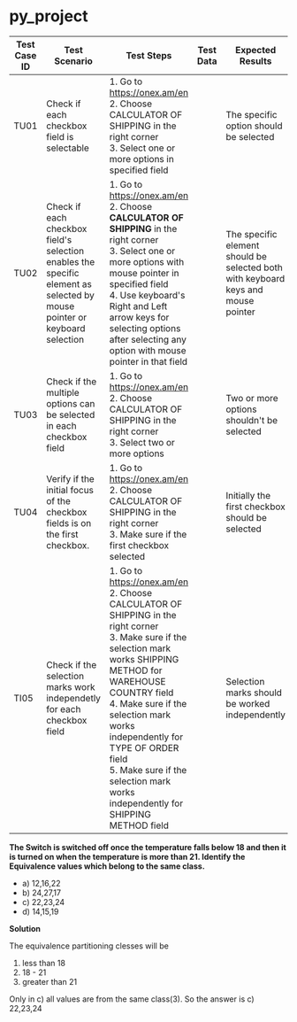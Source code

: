 # py_project


| Test<br>Case<br>ID | Test Scenario | Test Steps | Test Data | Expected Results| Actual Results | Pass/Fail |
|------ | --- | --- | --- | --- | --- | --- |
| TU01 |  Check if each checkbox field is selectable | 1. Go to https://onex.am/en  <br> 2. Choose CALCULATOR OF SHIPPING in the right corner <br> 3. Select one or more options in specified field | | The specific option should be selected | As expected | Pass |   
| TU02 | Check if each checkbox field's selection enables the specific element as selected by mouse pointer or keyboard selection | 1. Go to https://onex.am/en  <br> 2. Choose **CALCULATOR OF SHIPPING** in the right corner <br> 3. Select one or more options with mouse pointer in specified field <br> 4. Use keyboard's Right and Left arrow keys for selecting options after selecting any option with mouse pointer in that field | | The specific element should be selected both with keyboard keys and mouse pointer | As expected | Pass | 
| TU03 | Check if the multiple options can be selected in each checkbox field | 1. Go to https://onex.am/en  <br> 2. Choose CALCULATOR OF SHIPPING in the right corner <br> 3. Select two or more options | | Two or more options shouldn't be selected | As expected | Pass
| TU04 | Verify if the initial focus of the checkbox fields is on the first checkbox.| 1. Go to https://onex.am/en  <br> 2. Choose CALCULATOR OF SHIPPING in the right corner <br> 3. Make sure if the first checkbox selected | | Initially the first checkbox should be selected | As expected | Pass
| TI05 | Check if the selection marks work independetly for each checkbox field| 1. Go to https://onex.am/en  <br> 2. Choose CALCULATOR OF SHIPPING in the right corner <br> 3. Make sure if the selection mark works SHIPPING METHOD for WAREHOUSE COUNTRY field <br> 4. Make sure if the selection mark works independently for TYPE OF ORDER field <br> 5. Make sure if the selection mark works independently for SHIPPING METHOD field  | | Selection marks should be worked independently | Independency works partly, for first two US flags independency workս when I go from left to right, but when I go from right to left it doesn't work, independency doesn't work for rest flags | Fail

**The Switch is switched off once the temperature falls below 18 and then it is turned on when the temperature is more than 21. Identify the Equivalence values which belong to the same class.**
  - a)    12,16,22
  - b)    24,27,17
  - c)    22,23,24
  - d)    14,15,19

**Solution** 

The equivalence partitioning clesses will be 
  1. less than 18
  2. 18 - 21
  3. greater than 21   

Only in c) all values are from the same class(3). So the answer is c) 22,23,24  












